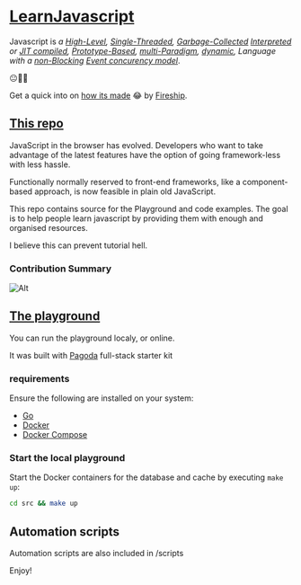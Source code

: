 # [LearnJavascript](#learnjavascript)

Javascript is _a [High-Level](#learnjavascript), [Single-Threaded](#learnjavascript), [Garbage-Collected](#learnjavascript) [Interpreted](#learnjavascript) or [JIT compiled](#learnjavascript), [Prototype-Based](#learnjavascript), [multi-Paradigm](#learnjavascript), [dynamic](#learnjavascript), Language with a [non-Blocking](#learnjavascript) [Event concurency model](#learnjavascript)_.

😐😬🤯

Get a quick into on [how its made](https://www.youtube.com/watch?v=FSs_JYwnAdI) 😂 by [Fireship](https://www.youtube.com/c/Fireship).

## [This repo](#learnjavascript)

JavaScript in the browser has evolved. Developers who want to take advantage of the latest features have the option of going framework-less with less hassle.

Functionally normally reserved to front-end frameworks, like a component-based approach, is now feasible in plain old JavaScript.

This repo contains source for the Playground and code examples. The goal is to help people learn javascript by providing them with enough and organised resources.

I believe this can prevent tutorial hell.

### Contribution Summary

![Alt](https://repobeats.axiom.co/api/embed/d192a1a9d4c416602898f7a613858acb869840e0.svg 'Repobeats analytics image')

## [The playground](#learnjavascript)

You can run the playground localy, or online.

It was built with [Pagoda](https://github.com/mikestefanello/pagoda) full-stack starter kit

### requirements

Ensure the following are installed on your system:

* [Go](https://go.dev/)
* [Docker](https://www.docker.com/)
* [Docker Compose](https://docs.docker.com/compose/install/)

### Start the local playground

Start the Docker containers for the database and cache by executing `make up`:

```sh
cd src && make up
```

## Automation scripts

Automation scripts are also included in /scripts

Enjoy!
